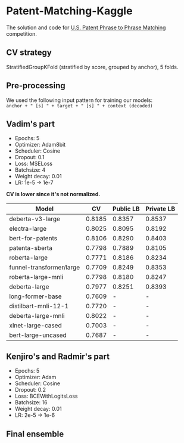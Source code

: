 # Patent-Matching-Kaggle
The solution and code for [U.S. Patent Phrase to Phrase Matching](https://www.kaggle.com/competitions/us-patent-phrase-to-phrase-matching)  competition.   

## CV strategy
StratifiedGroupKFold (stratified by score, grouped by anchor), 5 folds.

## Pre-processing
We used the following input pattern for training our models:  
`anchor + " [s] " + target + " [s] " + context (decoded)`

## Vadim's part
- Epochs: 5
- Optimizer: Adam8bit
- Scheduler: Cosine 
- Dropout: 0.1
- Loss: MSELoss
- Batchsize: 4
- Weight decay: 0.01
- LR: 1e-5 -> 1e-7

**CV is lower since it's not normalized.**

| Model | CV | Public LB | Private LB |
| --- | --- | --- | --- |
| deberta-v3-large | 0.8185 | 0.8357 | 0.8537 |
| electra-large | 0.8025 | 0.8095 | 0.8192 |
| bert-for-patents | 0.8106 | 0.8290 | 0.8403 |
| patenta-sberta | 0.7798 | 0.7889 | 0.8105 |
| roberta-large | 0.7771 | 0.8186 | 0.8234 |
| funnel-transformer/large | 0.7709 | 0.8249 | 0.8353 |
| roberta-large-mnli | 0.7798 | 0.8180 | 0.8247 |
| deberta-large | 0.7977 | 0.8251 | 0.8393 |
| long-former-base | 0.7609 | - | - |
| distilbart-mnli-12-1 | 0.7720 | - | - |
| deberta-large-mnli | 0.8022 | - | - |
| xlnet-large-cased | 0.7003 | - | - |
| bert-large-uncased | 0.7687 | - | - |

## Kenjiro's and Radmir's part
- Epochs: 5
- Optimizer: Adam
- Scheduler: Cosine 
- Dropout: 0.2
- Loss: BCEWithLogitsLoss
- Batchsize: 16
- Weight decay: 0.01
- LR: 2e-5 -> 1e-6

## Final ensemble

